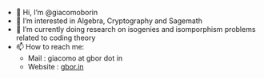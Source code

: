 - 👋 Hi, I’m @giacomoborin
- 👀 I’m interested in Algebra, Cryptography and Sagemath
- 🌱 I’m currently doing research on isogenies and isomporphism problems related to coding theory
- 📫 How to reach me: 
  - Mail : giacomo at gbor dot in
  - Website : [gbor.in](http://gbor.in)
